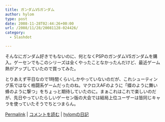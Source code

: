```yaml
---
title: ガンダムVSガンダム
author: hylom
type: post
date: 2008-11-28T02:44:26+00:00
url: /2008/11/28/20081128-024426/
category:
  - Slashdot

---
```

そんなにガンダム好きでもないのに、何となくPSPのガンダムVSガンダムを購入。ゲーセンでもこのシリーズは全くやったことなかったんだけど、最近ゲーム熱がアップしていたので買ってみた。

とりあえず平日なので1時間くらいしかやっていないのだが、これシューティング系ではなく格闘系ゲームだったのね。マクロスAFのように「蝶のように舞い蜂のように撃つ」をちょっと期待していたのに。まぁこれはこれで楽しいのだが、先日やっていたらしいゲーセン版の大会では結局上位ユーザーは皆同じキャラを使っていたそうでちとつまらん。

  [Permalink][1] |   [コメントを読む][2] |   [hylomの日記][3]

 [1]: http://slashdot.jp/~hylom/journal/459671
 [2]: http://slashdot.jp/~hylom/journal/459671#acomments
 [3]: http://slashdot.jp/~hylom/journal/
